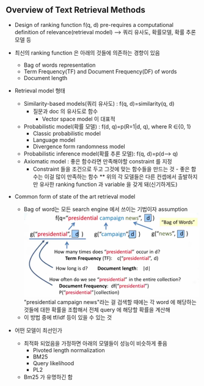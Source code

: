 ## Overview of Text Retrieval Methods
* Design of ranking function f(q, d) pre-requires a computational definition of relevance(retrieval model) --> 쿼리 유사도, 확률모델, 확률 추론 모델 등
* 최신의 ranking function 은 아래의 것들에 의존하는 경향이 있음
	* Bag of words representation
	* Term Frequency(TF) and Document Frequency(DF) of words
	* Document length
 
* Retrieval model 형태
	* Similarity-based models(쿼리 유사도) : f(q, d)=similarity(q, d)
		* 질문과 doc 의 유사도로 함수
			* Vector space model 이 대표적
	* Probabilistic model(확률 모델) : f(d, q)=p(R=1|d, q), where R ∈{0, 1}
		* Classic probabilistic model
		* Language model
		* Divergence form randomness model
	* Probabilistic inference model(확률 추론 모델): f(q, d)=p(d--> q)
	* Axiomatic model : 좋은 함수라면 만족해야할 constraint 를 지정
		* Constraint 들을 조건으로 두고 그것에 맞는 함수들을 만드는 것 - 좋은 함수는 이걸 많이 만족하는 함수
	** 위의 각 모델들은 다른 컨셉에서 출발하지만 유사한 ranking function 과 variable 을 갖게 돼(신기하게도)

* Common form of state of the art retrieval model
	* Bag of word는 모든 search engine 에서 쓰이는 기법이자 assumption
		![ir1](images/2_1.PNG "ir1")
		"presidential campaign news"라는 걸 검색할 때에는 각 word 에 해당하는 것들에 대한 확률을 조합해서 전체 query 에 해당할 확률을 계산해
	* 이 방법 중에 tf/idf 등이 있을 수 있는 것

* 어떤 모델이 최선인가
	* 최적화 되었음을 가정하면 아래의 모델들이 성능이 비슷하게 좋음
		* Pivoted length normalization
		* BM25
		* Query likelihood
		* PL2
	* Bm25 가 유명하긴 함


